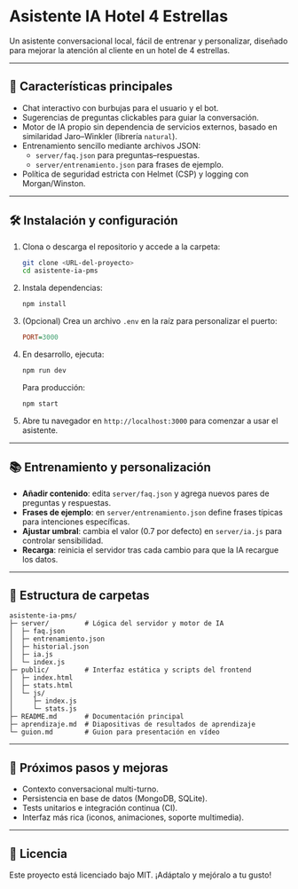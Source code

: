 # Asistente IA Hotel 4 Estrellas

Un asistente conversacional local, fácil de entrenar y personalizar, diseñado para mejorar la atención al cliente en un hotel de 4 estrellas.

---

## 🚀 Características principales

- Chat interactivo con burbujas para el usuario y el bot.
- Sugerencias de preguntas clickables para guiar la conversación.
- Motor de IA propio sin dependencia de servicios externos, basado en similaridad Jaro–Winkler (librería `natural`).
- Entrenamiento sencillo mediante archivos JSON:
  - `server/faq.json` para preguntas–respuestas.
  - `server/entrenamiento.json` para frases de ejemplo.
- Política de seguridad estricta con Helmet (CSP) y logging con Morgan/Winston.

---

## 🛠️ Instalación y configuración

1. Clona o descarga el repositorio y accede a la carpeta:
   ```bash
   git clone <URL-del-proyecto>
   cd asistente-ia-pms
   ```
2. Instala dependencias:
   ```bash
   npm install
   ```
3. (Opcional) Crea un archivo `.env` en la raíz para personalizar el puerto:
   ```ini
   PORT=3000
   ```
4. En desarrollo, ejecuta:
   ```bash
   npm run dev
   ```
   Para producción:
   ```bash
   npm start
   ```
5. Abre tu navegador en `http://localhost:3000` para comenzar a usar el asistente.

---

## 📚 Entrenamiento y personalización

- **Añadir contenido**: edita `server/faq.json` y agrega nuevos pares de preguntas y respuestas.
- **Frases de ejemplo**: en `server/entrenamiento.json` define frases típicas para intenciones específicas.
- **Ajustar umbral**: cambia el valor (0.7 por defecto) en `server/ia.js` para controlar sensibilidad.
- **Recarga**: reinicia el servidor tras cada cambio para que la IA recargue los datos.

---

## 📂 Estructura de carpetas
```
asistente-ia-pms/
├─ server/         # Lógica del servidor y motor de IA
│  ├─ faq.json
│  ├─ entrenamiento.json
│  ├─ historial.json
│  ├─ ia.js
│  └─ index.js
├─ public/         # Interfaz estática y scripts del frontend
│  ├─ index.html
│  ├─ stats.html
│  └─ js/
│     ├─ index.js
│     └─ stats.js
├─ README.md       # Documentación principal
├─ aprendizaje.md  # Diapositivas de resultados de aprendizaje
└─ guion.md        # Guion para presentación en vídeo
```

---

## 🔭 Próximos pasos y mejoras

- Contexto conversacional multi-turno.
- Persistencia en base de datos (MongoDB, SQLite).
- Tests unitarios e integración continua (CI).
- Interfaz más rica (iconos, animaciones, soporte multimedia).

---

## 📜 Licencia

Este proyecto está licenciado bajo MIT. ¡Adáptalo y mejóralo a tu gusto!
